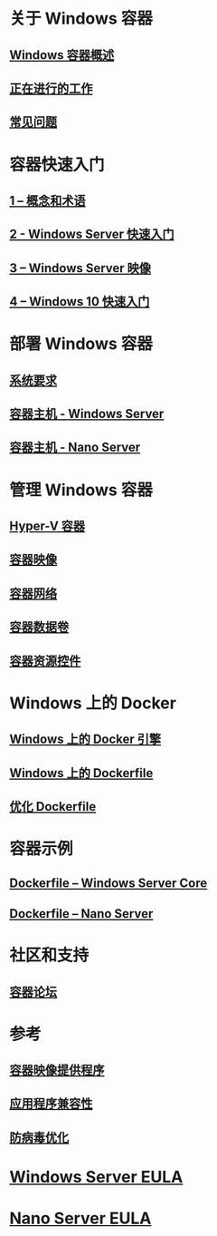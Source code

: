 # 关于 Windows 容器
## [Windows 容器概述](about/about_overview.md)
## [正在进行的工作](about/work_in_progress.md)
## [常见问题](about/faq.md)

# 容器快速入门
## [1 – 概念和术语](quick_start/quick_start.md)
## [2 - Windows Server 快速入门](quick_start/quick_start_windows_server.md)
## [3 – Windows Server 映像](quick_start/quick_start_images.md)
## [4 – Windows 10 快速入门](quick_start/quick_start_windows_10.md)

# 部署 Windows 容器
## [系统要求](deployment/system_requirements.md)
## [容器主机 - Windows Server](deployment/deployment.md)
## [容器主机 - Nano Server](deployment/deployment_nano.md)

# 管理 Windows 容器
## [Hyper-V 容器](management/hyperv_container.md)
## [容器映像](management/manage_images.md)
## [容器网络](management/container_networking.md)
## [容器数据卷](management/manage_data.md)
## [容器资源控件](management/manage_resources.md)

# Windows 上的 Docker
## [Windows 上的 Docker 引擎](deployment/docker_windows.md)
## [Windows 上的 Dockerfile](docker/manage_windows_dockerfile.md)
## [优化 Dockerfile](docker/optimize_windows_dockerfile.md)

# 容器示例
## [Dockerfile – Windows Server Core](https://github.com/Microsoft/Virtualization-Documentation/tree/master/windows-container-samples/windowsservercore)
## [Dockerfile – Nano Server](https://github.com/Microsoft/Virtualization-Documentation/tree/master/windows-container-samples/nanoserver)

# 社区和支持
## [容器论坛](https://social.msdn.microsoft.com/Forums/en-US/home?forum=windowscontainers)

# 参考
## [容器映像提供程序](https://github.com/PowerShell/ContainerProvider)
## [应用程序兼容性](reference/app_compat.md)
## [防病毒优化](https://msdn.microsoft.com/en-us/windows/hardware/drivers/ifs/anti-virus-optimization-for-windows-containers)
# [Windows Server EULA](EULA.md)
# [Nano Server EULA](Nano_EULA.md)



<!--HONumber=Jun16_HO1-->


